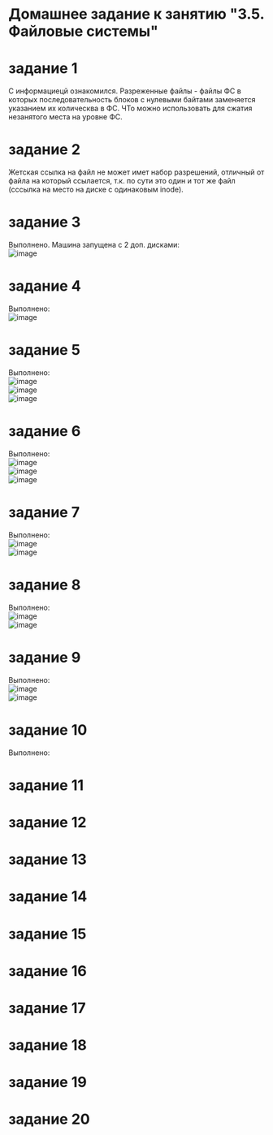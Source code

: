 # Домашнее задание к занятию "3.5. Файловые системы"

# задание 1
С информациецй ознакомился. Разреженные файлы - файлы ФС в которых последовательность блоков с нулевыми байтами заменяется указанием их колическва в ФС. ЧТо можно использовать для сжатия незанятого места на уровне ФС.  
# задание 2
Жетская ссылка на файл не может имет набор разрешений, отличный от файла на который ссылается, т.к. по сути это один  и тот же файл (сссылка на место на диске с одинаковым inode).  
# задание 3
Выполнено. Машина запущена с 2 доп. дисками:  
![image](https://user-images.githubusercontent.com/22905019/144208529-f8b5868b-5902-4318-abe3-a62eb6f56a6a.png)  
# задание 4
Выполнено:  
![image](https://user-images.githubusercontent.com/22905019/144208356-7e7270ea-14b9-42cf-9e37-e8eb3508ee12.png)  
# задание 5
Выполнено:  
![image](https://user-images.githubusercontent.com/22905019/144210909-5449b4cb-1f02-4fea-ab73-763ea69b5441.png)  
![image](https://user-images.githubusercontent.com/22905019/144211010-bb499b7b-ed21-4e7b-93ac-09addec3e281.png)  
![image](https://user-images.githubusercontent.com/22905019/144211079-903e393e-0628-45be-b417-082ab44d5c48.png)  
# задание 6
Выполнено:  
![image](https://user-images.githubusercontent.com/22905019/144212447-9dcf0950-e0bb-4085-842b-58c75c5fde1e.png)  
![image](https://user-images.githubusercontent.com/22905019/144212628-f616bbf2-7f9d-4336-a89f-fe537d063b58.png)  
![image](https://user-images.githubusercontent.com/22905019/144212751-e2a122f7-a6bc-4da9-9caf-1bddef6b01f9.png)  
# задание 7
Выполнено:  
![image](https://user-images.githubusercontent.com/22905019/144217296-61ce280a-1a20-4c8c-b87a-be21811f7688.png)  
![image](https://user-images.githubusercontent.com/22905019/144217809-681ded63-de63-456e-bd7c-d628d67513e3.png)  
# задание 8  
Выполнено:  
![image](https://user-images.githubusercontent.com/22905019/144219194-e4a79e6c-4dc2-4aea-940f-846a9aab4dab.png)  
![image](https://user-images.githubusercontent.com/22905019/144219266-e338086d-2380-49c3-8006-1d51d63a1173.png)  
# задание 9 
Выполнено:  
![image](https://user-images.githubusercontent.com/22905019/144219761-3ec2f468-2403-4c0a-b079-5bfcc0589cbd.png)  
![image](https://user-images.githubusercontent.com/22905019/144219912-f4d517fa-53f7-4144-8e98-0249e1e7ffc4.png)  
# задание 10 
Выполнено:  

# задание 11
# задание 12 
# задание 13
# задание 14
# задание 15
# задание 16
# задание 17
# задание 18
# задание 19
# задание 20
